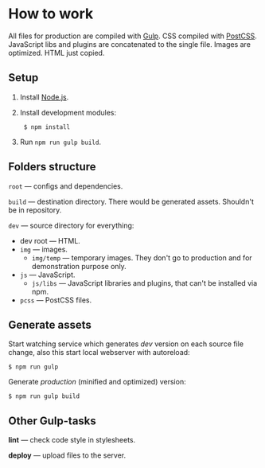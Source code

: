 # How to work

All files for production are compiled with [Gulp]. CSS compiled with [PostCSS]. JavaScript libs and plugins are concatenated to the single file. Images are optimized. HTML just copied.

## Setup

1. Install [Node.js].
2. Install development modules:

		$ npm install

3. Run `npm run gulp build`.

## Folders structure

`root` — configs and dependencies.

`build` — destination directory. There would be generated assets. Shouldn't be in repository.

`dev` — source directory for everything:

* dev root — HTML.
* `img` — images.
	* `img/temp` — temporary images. They don't go to production and for demonstration purpose only.
* `js` — JavaScript.
	* `js/libs` — JavaScript libraries and plugins, that can't be installed via npm.
* `pcss` — PostCSS files.

## Generate assets

Start watching service which generates _dev_ version on each source file change, also this start local webserver with autoreload:

	$ npm run gulp

Generate _production_ (minified and optimized) version:

	$ npm run gulp build

## Other Gulp-tasks

**lint** — check code style in stylesheets.

**deploy** — upload files to the server.

[Gulp]: https://github.com/gulpjs/gulp/tree/4.0
[PostCSS]: https://github.com/postcss/postcss/
[Node.js]: https://nodejs.org/
